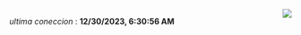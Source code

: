 <div style="display: flex; justify-content: space-between;">
 <p align="right"><i>ultima coneccion</i> : <b>12/30/2023, 6:30:56 AM</b></p> 
 <img src="https://img.shields.io/badge/GitHub%20Action%20Status-Online-brightgreen?style=flat&logo=githubactions&logoColor=%23ffffff&labelColor=%23181717&color=%232088FF" />
</div>

<!--START_SECTION:waka-->
<!--END_SECTION:waka-->
